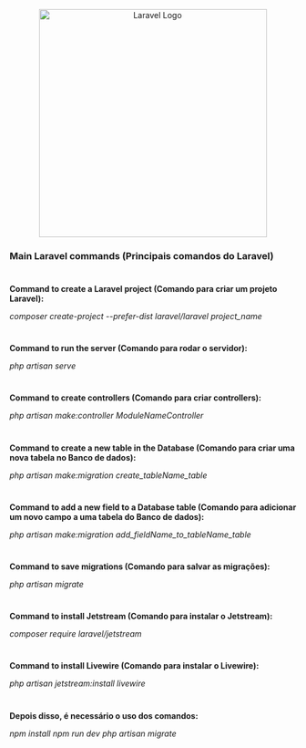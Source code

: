 <p align="center"><a href="https://laravel.com" target="_blank"><img src="https://raw.githubusercontent.com/laravel/art/master/logo-lockup/5%20SVG/2%20CMYK/1%20Full%20Color/laravel-logolockup-cmyk-red.svg" width="400" alt="Laravel Logo"></a></p>

### Main Laravel commands (Principais comandos do Laravel)

#

**Command to create a Laravel project (Comando para criar um projeto Laravel):**

*composer create-project --prefer-dist laravel/laravel project_name*

#

**Command to run the server (Comando para rodar o servidor):**

*php artisan serve*

#

**Command to create controllers (Comando para criar controllers):**

*php artisan make:controller ModuleNameController*

#

**Command to create a new table in the Database (Comando para criar uma nova tabela no Banco de dados):**

*php artisan make:migration create_tableName_table*

#

**Command to add a new field to a Database table (Comando para adicionar um novo campo a uma tabela do Banco de dados):**

*php artisan make:migration add_fieldName_to_tableName_table*

#

**Command to save migrations (Comando para salvar as migrações):**

*php artisan migrate*

#

**Command to install Jetstream (Comando para instalar o Jetstream):**

*composer require laravel/jetstream*

#

**Command to install Livewire (Comando para instalar o Livewire):**

*php artisan jetstream:install livewire*

#

**Depois disso, é necessário o uso dos comandos:**

*npm install* 
*npm run dev*
*php artisan migrate*

#